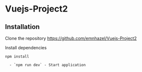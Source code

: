 # Vuejs-Project2
## Installation

Clone the repository
   https://github.com/emnhazel/Vuejs-Project2

   Install dependencies
    
    npm install

      - `npm run dev` - Start application

    
    


